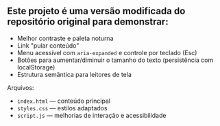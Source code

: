 ## Este projeto é uma versão modificada do repositório original para demonstrar:

- Melhor contraste e paleta noturna
- Link "pular conteúdo"
- Menu acessível com `aria-expanded` e controle por teclado (Esc)
- Botões para aumentar/diminuir o tamanho do texto (persistência com localStorage)
- Estrutura semântica para leitores de tela

Arquivos:
- `index.html` — conteúdo principal
- `styles.css` — estilos adaptados
- `script.js` — melhorias de interação e acessibilidade
